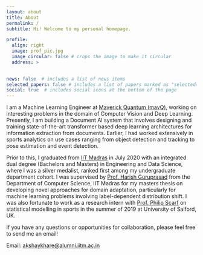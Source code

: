 ```yaml
---
layout: about
title: About
permalink: /
subtitle: Hi! Welcome to my personal homepage.

profile:
  align: right
  image: prof_pic.jpg
  image_circular: false # crops the image to make it circular
  address: >
  

news: false  # includes a list of news items
selected_papers: false # includes a list of papers marked as "selected={true}"
social: true  # includes social icons at the bottom of the page
---
```

I am a Machine Learning Engineer at [Maverick Quantum (mavQ)](https://mavq.com/home), working on interesting problems in the domain of Computer Vision and Deep Learning. Presently, I am building a Document AI system that involves designing and training state-of-the-art transformer based deep learning architectures for information extraction from documents. Earlier, I had worked extensively in sports analytics on use cases ranging from object detection and tracking to pose estimation and event detection.

Prior to this, I graduated from [IIT Madras](https://www.iitm.ac.in/) in July 2020 with an integrated dual degree (Bachelors and Masters) in Engineering and Data Science, where I was a silver medalist, ranked first among my undergraduate department cohort. I was supervised by [Prof. Harish Guruprasad](https://sites.google.com/site/harishguruprasad/) from the Department of Computer Science, IIT Madras for my masters thesis on developing novel approaches for domain adaptation, particularly for machine learning problems involving label-dependent distribution shift. I was also fortunate to work as a research intern with [Prof. Philip Scarf](https://www.cardiff.ac.uk/people/view/2480178-scarf-philip) on statistical modelling in sports in the summer of 2019 at University of Salford, UK.

If you have any questions or opportunities for collaboration, please feel free to send me an email!

Email: [akshaykhare@alumni.iitm.ac.in](akshaykhare@alumni.iitm.ac.in)
